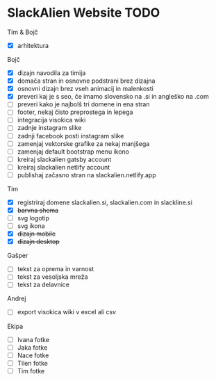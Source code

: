 # SlackAlien Website TODO

Tim & Bojč

- [x] arhitektura

Bojč

- [x] dizajn navodila za timija
- [x] domača stran in osnovne podstrani brez dizajna
- [x] osnovni dizajn brez vseh animacij in malenkosti
- [x] preveri kaj je s seo, če imamo slovensko na .si in angleško na .com
- [ ] preveri kako je najbolš tri domene in ena stran
- [ ] footer, nekaj čisto preprostega in lepega
- [ ] integracija visokica wiki
- [ ] zadnje instagram slike
- [ ] zadnji facebook posti instagram slike
- [ ] zamenjaj vektorske grafike za nekaj manjšega
- [ ] zamenjaj default bootstrap menu ikono
- [ ] kreiraj slackalien gatsby account
- [ ] kreiraj slackalien netlify account
- [ ] publishaj začasno stran na slackalien.netlify.app

Tim

- [x] registriraj domene slackalien.si, slackalien.com in slackline.si
- [x] ~~barvna shema~~
- [ ] svg logotip
- [ ] svg ikona
- [x] ~~dizajn mobile~~
- [x] ~~dizajn desktop~~

Gašper

- [ ] tekst za oprema in varnost
- [ ] tekst za vesoljska mreža
- [ ] tekst za delavnice

Andrej

- [ ] export visokica wiki v excel ali csv

Ekipa

- [ ] Ivana fotke
- [ ] Jaka fotke
- [ ] Nace fotke
- [ ] Tilen fotke
- [ ] Tim fotke
